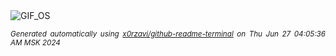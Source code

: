 <div align="justify">
<picture>
    <source media="(prefers-color-scheme: dark)" srcset="https://i.ibb.co/XjLvwKQ/output-gif.gif">
    <source media="(prefers-color-scheme: light)" srcset="https://i.ibb.co/XjLvwKQ/output-gif.gif">
    <img alt="GIF_OS" src="https://i.ibb.co/XjLvwKQ/output-gif.gif">
</picture>

<sub><i>Generated automatically using [x0rzavi/github-readme-terminal](https://github.com/x0rzavi/github-readme-terminal) on Thu Jun 27 04:05:36 AM MSK 2024</i></sub>

</div>

<!-- Image deletion URL: https://ibb.co/hL9tq46/4bdc6d33b3f10c07d53cf8af72649d3e -->